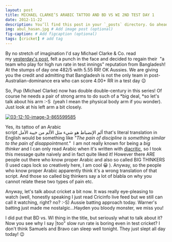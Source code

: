 ```yaml
---
layout: post
title: MICHAEL CLARKE’S ARABIC TATTOO AND BD VS WI 2ND TEST DAY 1
date: 2012-11-22 
description: You’ll find this post in your `_posts` directory. Go ahead and edit it and re-build the site to see your changes. # Add post description (optional)
img: abul_hasan.jpg # Add image post (optional)
fig-caption: # Add figcaption (optional)
tags: [cricket] # add tag
---
```

By no stretch of imagination I'd say Michael Clarke & Co. read my [yesterday's post](http://www.zilhaz.info/2012/11/21/bangladesh-vs-west-indies-2nd-test-day-1-of-a-cricket-fan/), felt a punch in the face and decided to regain their  "a team who play for high run rate in test innings" reputation from Bangladesh! At the stumps of day one 482/5 with 5.55 RR! OK Aussies. We are giving you the credit and admitting that Bangladesh is not the only team in post-Australian-dominance era who can score 4.00+ RR in a test day 😉

So, Pup (Michael Clarke) now has double double-century in this series! Of course he needs a pair of strong arms to do such of a *big deal, *so let's talk about his arm :-S  (yeah I mean the physical body arm if you wonder). Just look at his left arm a bit closely.

[![](http://i2.wp.com/www.zilhaz.info/wp-content/uploads/2012/11/03-12-10-image-3-865599585.jpg?resize=474%2C315 "03-12-10-image-3-865599585")](http://i1.wp.com/www.zilhaz.info/wp-content/uploads/2012/11/03-12-10-image-3-865599585.jpg)

Yes, its tattoo of an Arabic script ألم الإنضباط هو شيء مثل الألم من خيبة الأمل that's literal translation in English would be something like *"The pain of discipline is something similar to the pain of disappointment."*  I am not really known for being a *big thinker* and I can only read Arabic when it's written with [diacritic](http://en.wikipedia.org/wiki/Diacritic), so I took this message quite naively and in fact quite liked it! However there ARE people out there who know proper Arabic and also so called BIG THINKERS (I used caps lock so creatively here, I am cool 😀 ). Anyway, so the people who know proper Arabic apparently think it's a wrong translation of that script. And those so called big thinkers say a lot of blabla on why you cannot relate these two types of pain etc.

Anyway, let's talk about cricket a bit now. It was really eye-pleasing to watch (well, honestly speaking I just read Cricinfo live feed but we still can call it watching, right? no? :-S) Aussie batting approach today. Warner's batting just made me nostalgic...Hayden you bloody monster, we miss you!

I did put that BD vs. WI thing in the title, but seriously what to talk about it? Now you see why I say |too" slow run rate is boring even in test cricket? I don't think Samuels and Bravo can sleep well tonight. They just slept all day today! 😉